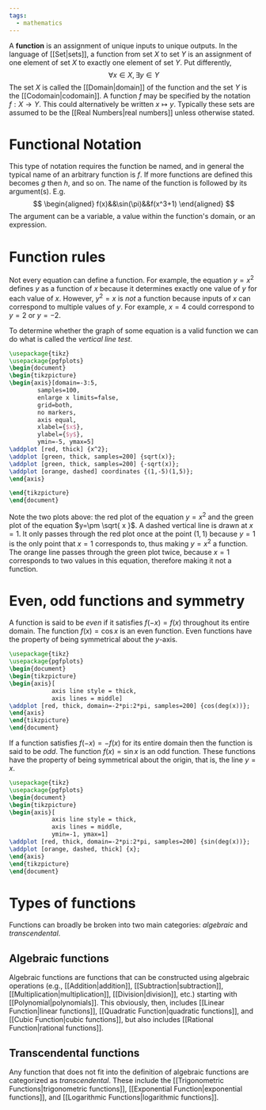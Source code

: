 ```yaml
---
tags:
  - mathematics
---
```

A **function** is an assignment of unique inputs to unique outputs. In the language of [[Set|sets]], a function from set $X$ to set $Y$ is an assignment of one element of set $X$ to exactly one element of set $Y$. Put differently,
$$
\forall x \in X,\exists y \in Y 
$$
The set $X$ is called the [[Domain|domain]] of the function and the set $Y$ is the [[Codomain|codomain]]. A function $f$ may be specified by the notation $f:X\to Y$. This could alternatively be written $x \mapsto y$. Typically these sets are assumed to be the [[Real Numbers|real numbers]] unless otherwise stated.
# Functional Notation
This type of notation requires the function be named, and in general the typical name of an arbitrary function is $f$. If more functions are defined this becomes $g$ then $h$, and so on. The name of the function is followed by its argument(s). E.g.
$$
\begin{aligned}
f(x)&&\sin(\pi)&&f(x^3+1)
\end{aligned}
$$
The argument can be a variable, a value within the function's domain, or an expression.
# Function rules
Not every equation can define a function. For example, the equation $y=x^2$ defines $y$ as a function of $x$ because it determines exactly one value of $y$ for each value of $x$. However, $y^2=x$ is *not* a function because inputs of $x$ can correspond to multiple values of $y$. For example, $x=4$ could correspond to $y=2$ or $y=-2$.

To determine whether the graph of some equation is a valid function we can do what is called the *vertical line test*. 
```tikz
\usepackage{tikz}
\usepackage{pgfplots}
\begin{document}
\begin{tikzpicture}
\begin{axis}[domain=-3:5,
		samples=100,
		enlarge x limits=false,
		grid=both,
		no markers,
		axis equal,
		xlabel={$x$},
		ylabel={$y$},
		ymin=-5, ymax=5]
\addplot [red, thick] {x^2};
\addplot [green, thick, samples=200] {sqrt(x)};
\addplot [green, thick, samples=200] {-sqrt(x)};
\addplot [orange, dashed] coordinates {(1,-5)(1,5)};
\end{axis}

\end{tikzpicture}
\end{document}
```
Note the two plots above: the red plot of the equation $y=x^2$ and the green plot of the equation $y=\pm \sqrt{ x }$. A dashed vertical line is drawn at $x=1$. It only passes through the red plot once at the point $(1,1)$ because $y=1$ is the only point that $x=1$ corresponds to, thus making $y=x^2$ a function. The orange line passes through the green plot twice, because $x=1$ corresponds to two values in this equation, therefore making it not a function.
# Even, odd functions and symmetry
A function is said to be *even* if it satisfies $f(-x)=f(x)$ throughout its entire domain. The function $f(x)=\cos x$ is an even function. Even functions have the property of being symmetrical about the $y$-axis.
```tikz
\usepackage{tikz}
\usepackage{pgfplots}
\begin{document}
\begin{tikzpicture}
\begin{axis}[
			axis line style = thick,
			axis lines = middle]
\addplot [red, thick, domain=-2*pi:2*pi, samples=200] {cos(deg(x))};
\end{axis}
\end{tikzpicture}
\end{document}
```
If a function satisfies $f(-x)=-f(x)$ for its entire domain then the function is said to be *odd*. The function $f(x)=\sin x$ is an odd function. These functions have the property of being symmetrical about the origin, that is, the line $y=x$.
```tikz
\usepackage{tikz}
\usepackage{pgfplots}
\begin{document}
\begin{tikzpicture}
\begin{axis}[
			axis line style = thick,
			axis lines = middle,
			ymin=-1, ymax=1]
\addplot [red, thick, domain=-2*pi:2*pi, samples=200] {sin(deg(x))};
\addplot [orange, dashed, thick] {x};
\end{axis}
\end{tikzpicture}
\end{document}
```
# Types of functions
Functions can broadly be broken into two main categories: *algebraic* and *transcendental*.
## Algebraic functions
Algebraic functions are functions that can be constructed using algebraic operations (e.g., [[Addition|addition]], [[Subtraction|subtraction]], [[Multiplication|multiplication]], [[Division|division]], etc.) starting with [[Polynomial|polynomials]]. This obviously, then, includes [[Linear Function|linear functions]], [[Quadratic Function|quadratic functions]], and [[Cubic Function|cubic functions]], but also includes [[Rational Function|rational functions]]. 
## Transcendental functions
Any function that does not fit into the definition of algebraic functions are categorized as *transcendental*. These include the [[Trigonometric Functions|trigonometric functions]], [[Exponential Function|exponential functions]], and [[Logarithmic Functions|logarithmic functions]].